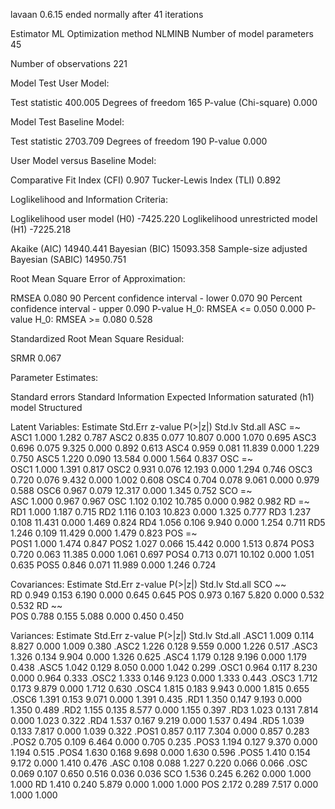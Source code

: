 lavaan 0.6.15 ended normally after 41 iterations

  Estimator                                         ML
  Optimization method                           NLMINB
  Number of model parameters                        45

  Number of observations                           221

Model Test User Model:
                                                      
  Test statistic                               400.005
  Degrees of freedom                               165
  P-value (Chi-square)                           0.000

Model Test Baseline Model:

  Test statistic                              2703.709
  Degrees of freedom                               190
  P-value                                        0.000

User Model versus Baseline Model:

  Comparative Fit Index (CFI)                    0.907
  Tucker-Lewis Index (TLI)                       0.892

Loglikelihood and Information Criteria:

  Loglikelihood user model (H0)              -7425.220
  Loglikelihood unrestricted model (H1)      -7225.218
                                                      
  Akaike (AIC)                               14940.441
  Bayesian (BIC)                             15093.358
  Sample-size adjusted Bayesian (SABIC)      14950.751

Root Mean Square Error of Approximation:

  RMSEA                                          0.080
  90 Percent confidence interval - lower         0.070
  90 Percent confidence interval - upper         0.090
  P-value H_0: RMSEA <= 0.050                    0.000
  P-value H_0: RMSEA >= 0.080                    0.528

Standardized Root Mean Square Residual:

  SRMR                                           0.067

Parameter Estimates:

  Standard errors                             Standard
  Information                                 Expected
  Information saturated (h1) model          Structured

Latent Variables:
                   Estimate  Std.Err  z-value  P(>|z|)   Std.lv  Std.all
  ASC =~                                                                
    ASC1              1.000                               1.282    0.787
    ASC2              0.835    0.077   10.807    0.000    1.070    0.695
    ASC3              0.696    0.075    9.325    0.000    0.892    0.613
    ASC4              0.959    0.081   11.839    0.000    1.229    0.750
    ASC5              1.220    0.090   13.584    0.000    1.564    0.837
  OSC =~                                                                
    OSC1              1.000                               1.391    0.817
    OSC2              0.931    0.076   12.193    0.000    1.294    0.746
    OSC3              0.720    0.076    9.432    0.000    1.002    0.608
    OSC4              0.704    0.078    9.061    0.000    0.979    0.588
    OSC6              0.967    0.079   12.317    0.000    1.345    0.752
  SCO =~                                                                
    ASC               1.000                               0.967    0.967
    OSC               1.102    0.102   10.785    0.000    0.982    0.982
  RD =~                                                                 
    RD1               1.000                               1.187    0.715
    RD2               1.116    0.103   10.823    0.000    1.325    0.777
    RD3               1.237    0.108   11.431    0.000    1.469    0.824
    RD4               1.056    0.106    9.940    0.000    1.254    0.711
    RD5               1.246    0.109   11.429    0.000    1.479    0.823
  POS =~                                                                
    POS1              1.000                               1.474    0.847
    POS2              1.027    0.066   15.442    0.000    1.513    0.874
    POS3              0.720    0.063   11.385    0.000    1.061    0.697
    POS4              0.713    0.071   10.102    0.000    1.051    0.635
    POS5              0.846    0.071   11.989    0.000    1.246    0.724

Covariances:
                   Estimate  Std.Err  z-value  P(>|z|)   Std.lv  Std.all
  SCO ~~                                                                
    RD                0.949    0.153    6.190    0.000    0.645    0.645
    POS               0.973    0.167    5.820    0.000    0.532    0.532
  RD ~~                                                                 
    POS               0.788    0.155    5.088    0.000    0.450    0.450

Variances:
                   Estimate  Std.Err  z-value  P(>|z|)   Std.lv  Std.all
   .ASC1              1.009    0.114    8.827    0.000    1.009    0.380
   .ASC2              1.226    0.128    9.559    0.000    1.226    0.517
   .ASC3              1.326    0.134    9.904    0.000    1.326    0.625
   .ASC4              1.179    0.128    9.196    0.000    1.179    0.438
   .ASC5              1.042    0.129    8.050    0.000    1.042    0.299
   .OSC1              0.964    0.117    8.230    0.000    0.964    0.333
   .OSC2              1.333    0.146    9.123    0.000    1.333    0.443
   .OSC3              1.712    0.173    9.879    0.000    1.712    0.630
   .OSC4              1.815    0.183    9.943    0.000    1.815    0.655
   .OSC6              1.391    0.153    9.071    0.000    1.391    0.435
   .RD1               1.350    0.147    9.193    0.000    1.350    0.489
   .RD2               1.155    0.135    8.577    0.000    1.155    0.397
   .RD3               1.023    0.131    7.814    0.000    1.023    0.322
   .RD4               1.537    0.167    9.219    0.000    1.537    0.494
   .RD5               1.039    0.133    7.817    0.000    1.039    0.322
   .POS1              0.857    0.117    7.304    0.000    0.857    0.283
   .POS2              0.705    0.109    6.464    0.000    0.705    0.235
   .POS3              1.194    0.127    9.370    0.000    1.194    0.515
   .POS4              1.630    0.168    9.698    0.000    1.630    0.596
   .POS5              1.410    0.154    9.172    0.000    1.410    0.476
   .ASC               0.108    0.088    1.227    0.220    0.066    0.066
   .OSC               0.069    0.107    0.650    0.516    0.036    0.036
    SCO               1.536    0.245    6.262    0.000    1.000    1.000
    RD                1.410    0.240    5.879    0.000    1.000    1.000
    POS               2.172    0.289    7.517    0.000    1.000    1.000

